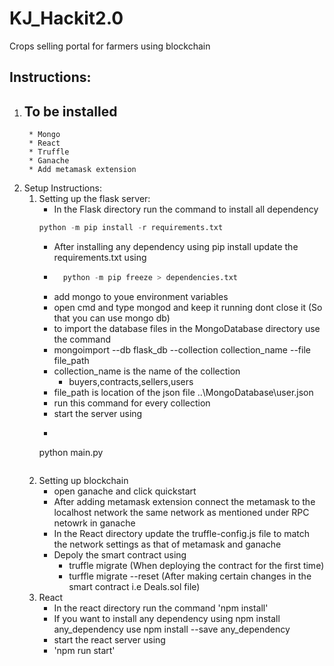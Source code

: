 # KJ_Hackit2.0
Crops selling portal for farmers using blockchain

## Instructions:
1. ## To be installed
		* Mongo
		* React
		* Truffle 
		* Ganache
		* Add metamask extension
2. Setup Instructions:
	1. Setting up the flask server:
		* In the Flask directory run the command to install all dependency
		```python 
		python -m pip install -r requirements.txt
		```
		* After installing any dependency using pip install update the requirements.txt using 
		* ```python 
			python -m pip freeze > dependencies.txt
			```
		* add mongo to youe environment variables 
		* open cmd and type mongod and keep it running dont close it (So that you can use mongo db)
		* to import the database files in the MongoDatabase directory use the command
		* mongoimport --db flask_db --collection collection_name --file file_path
		* collection_name is the name of the collection
			* buyers,contracts,sellers,users
		* file_path is location of the json file ..\MongoDatabase\user.json
		* run this command for every collection
		* start the server using
		* ```python 
		python main.py
		```
	2. Setting up blockchain
		* open ganache and click quickstart 
		* After adding metamask extension connect the metamask to the localhost network the same network as mentioned under RPC netowrk in ganache
		* In the React directory update the truffle-config.js file to match the network settings as that of metamask and ganache
		* Depoly the smart contract using
			* truffle migrate (When deploying the contract for the first time)
			* turffle migrate --reset (After making certain changes in the smart contract i.e Deals.sol file)
	3. React
		* In the react directory run the command
			'npm install'
		* If you want to install any dependency using npm install any_dependency use npm install --save any_dependency
		* start the react server using
		* 'npm run start'  

